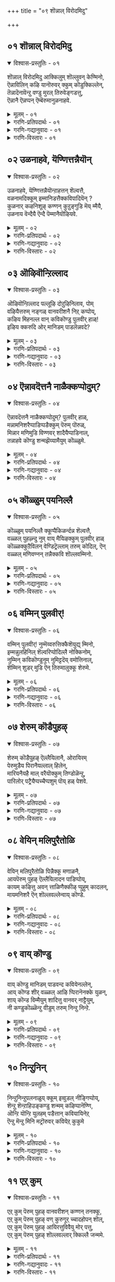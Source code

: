 +++
title = "०९ शॊन्नाल् विरोदमिदु"

+++


## ०१ शॊन्नाल् विरोदमिदु

<details open><summary>विश्वास-प्रस्तुतिः - ०१</summary>

शॊन्नाल् विरोदमिदु आक्किलुम् शॊल्लुवन् केण्मिनो,  
ऎन्नाविलिन् कऴि यानॊरुवर् क्कुम् कॊडुक्किल्लेन्,  
तॆन्नादॆनावॆन्ऱु वण्डु मुरल् तिरुवेङ्गडत्तु,   
ऎन्नानै ऎन्नप्पन् ऎम्बॆरुमानुळनाहवे.
</details>

<details><summary>मूलम् - ०१</summary>

शॊन्नाल् विरोदमिदु आक्किलुम् शॊल्लुवन् केण्मिनो,  
ऎन्नाविलिन् कऴि यानॊरुवर् क्कुम् कॊडुक्किल्लेन्,  
तॆन्नादॆनावॆन्ऱु वण्डु मुरल् तिरुवेङ्गडत्तु,   
ऎन्नानै ऎन्नप्पन् ऎम्बॆरुमानुळनाहवे.
</details>

<details><summary>गरणि-प्रतिपदार्थः - ०१</summary>

शॊन्नाल् = हेळुवुदरिन्द, विरोदम् = \(निम्म\) मनस्सिगॆ इष्टविल्लद्दु, इदु = ई नन्न मातुगळु, आहिलुम् = आगुवुदादरू, शॊल्लुवन् = हेळुत्तेनॆ, केण्मिनो = केळिरो, ऎन् नाविल् = नन्न नालगॆयल्लि, इन् = इनिदाद, कवि= कवितॆयन्नु, यान् = नानु, ऒरुवर् क्कूम् = बेरॆयारिगू, कॊडुक्किल्लेन् = कॊडुवुदिल्ल, तॆन्ना तॆना = तॆन्ना, तॆना, ऎन्ऱु = ऎन्दु, वण्डु = दुम्बिगळु, मुरल् = झेङ्करिसुव, तिरुवेङ्गडत्तु = तिरुवॆङ्कटगिरियल्लि, ऎन् आनै \+ ऎम्बॆरुमान् = सर्वेश्वरनु, उळन् आहवे = इद्दानॆम्ब कारणदिन्दले. 
</details>

<details><summary>गरणि-गद्यानुवादः - ०१</summary>

हेळुवुदरिन्द ई नन्न मातुगळु निमगॆ इष्टविल्लद्दादरू हेळुत्तेनॆ केळिरि. नन्न नालगॆयिन्द इनिदाद कवितॆयन्नु नानु बेरॆ यारॊब्बरिगू रचिसुवुदिल्ल. तॆन्ना तॆना ऎन्दु झेङ्करिसुव दुम्बिगळिरुव तिरुवॆङ्कटगिरियल्लि नन्न पतिये आद, नन्न स्वामियाद, सर्वेश्वरनु इद्दानॆम्ब कारणदिन्द. 
</details>

<details><summary>गरणि-विस्तारः - ०१</summary>

इल्लि, आळ्वाररु हुट्टिदागिनिन्दलू नडॆसुत्ता बन्द तम्म जीवनद रीतियन्नू अदर ध्येयवन्नू यथावत्तागि ऎल्लरिगू हेळुत्तिद्दारॆ. हुट्टिदागिनिन्दलू प्रपञ्चवन्नु नोडदन्तॆ मुच्चिदकण्णु मुच्चिदहागॆये भगवन्नामस्मरणॆ, भजनॆ, कीर्तनॆगळल्ले कालकळॆयुत्ता बॆळॆयुत्ता बन्दवरु अवरु. तिरुक्कूरुहूरिन देवालयद बळिय हुणसेमरद पॊट्टरॆयल्लिद्दु बॆळॆदु बन्दवरु. ई हिन्नलॆ ई पाशुरदल्लि प्रतिबिम्बितवागुत्तदॆ ऎन्नबहुदु. 

“शॊन्नाल् विरोदम्” – बहुमन्दिगॆ कॆलवु किविमातुगळु हिडिसुवुदिल्ल. आ मातुगळे अवरिगॆ बेडद्दु. भगवद्विषयवन्नु कुरितु हेळुवुदू केळुवुदू अन्थ ऒन्दु विषय. प्रापञ्चिक विषयगळल्लि मुळुगितेलुववरिगॆ भगवद्विषय ऎन्दिगू अप्रियवाद विषयवे. 

“आहिलुम् शॊल्लुवन् केण्मिन्” – जनसामान्यरे, निमगॆ नानु हेळुव ई विषय अहितवादद्दे आदरू, निम्म मुन्दिन हितवन्नु योचिसुत्ता अदन्नु निमगॆ हेळिबिडुत्तेनॆ केळिरि. नानु हेळुवुदन्नु केळबेकॆन्दु मनस्सु माडि. नीवु ऒन्दु वेळॆ बेडबेडवॆन्दरू नानु बिडदॆ नन्न कर्तव्यवन्नु माडिये माडुत्तेनॆ. 

“ऎन्नाविलिन् कवियारॊरुवर् क्कुम् कॊडुहिल्लेन्” – कविगॆ विषय, वस्तु बेकु. यारन्नादरू, याव वस्तुवन्नादरू विषयवन्नागि माडिकॊण्डुअदन्नु \(अवरन्नु\) कुरितु अदक्कॆ तक्कन्तॆ रचिसि हेळुवुदु अवर कवितॆ. लोकवन्नु मॆच्चिसुवुदक्कॆयादरू अवरु तम्मकवितॆयन्नु मीसलु माडि आनन्दिसुत्तारॆ. आदरॆ, भगवन्तनन्नु हॊरतु बेरॆ यारन्ने आगलि, याव प्रापञ्चिक विषयवन्ने आगलि, कॆलवरु कवित्ववागि बरॆयुवुदिल्ल. अवरे भगवन्तन दृढभक्तरु. 

“तॆन्नादॆन्नावॆन्ऱु मुरल् तिरुवेङ्गडत्तु....................ऎम्बॆरुमानुळनाहवे” – आगले हेळिदन्तॆ आळ्वाररु एकॆ हेळिदरु ऎम्बुदक्कॆ ई मातुगळु समाधान हेळुत्तवॆ. तावु हेळुवुदु भगवन्तनन्नु कुरितु मात्रवे. अदु अनेकरिगॆ बेडद्दु. प्रकृति रम्यवाद तिरुवॆङ्कटगिरिय शिखरदमेलॆ दिव्यसुन्दरनाद सर्वेश्वरनु नॆलसिरुवुदरिन्द, अवनन्नु कण्डु नलियुव भाग्य तमगॆ उण्टागिरुवुदरिन्द, अवनन्ने तम्मकवितावस्तुवन्नागि माडिकॊण्डु, अदन्ने हाडि हेळुत्तेनॆ. निमगॆ अदु अहितवॆन्दरू चॆन्तॆयिल्ल केळिरि. 

आळ्वाररु हेळुत्तारॆ- नानु हेळुव ई मातुगळु निम्मल्लि अनेकरिगॆ अप्रियवॆनिसबहुदु. आदरू नन्न मनस्सिनल्लिरुवुदन्नु हेळिये हेळुत्तेनॆ केळिरि. सुन्दरवाद तिरुवॆङ्कटगिरिय शिखरदल्लि दिव्यसुन्दरनाद नन्न स्वामियु नॆलसिरुवुदरिन्द, अवनन्नु कुरितु मात्रवे नानु नन्न कवितॆयन्नु रचिसि हाडलु इच्छिसुवुदु. बेरॆ यावुदू नन्न कवितॆगॆ वस्तुवागि बेड.
</details>

## ०२ उळनाहवे, यॆण्णित्तन्नैयॊन्

<details open><summary>विश्वास-प्रस्तुतिः - ०२</summary>

उळनाहवे, यॆण्णित्तन्नैयॊन्ऱाहत्तन् शॆल्वत्तै,  
वळनामदिक्कूम् इम्मानिडत्तैक्कविपादियॆन् ?  
कुळनार् कऴनिशूऴ् कण्णन् कुऱुङ्गुडि मॆय् म्मैयै,  
उळनाय वॆन्दैयै ऎन्दै पॆम्मानैयॊऴियवे.
</details>

<details><summary>मूलम् - ०२</summary>

उळनाहवे, यॆण्णित्तन्नैयॊन्ऱाहत्तन् शॆल्वत्तै,  
वळनामदिक्कूम् इम्मानिडत्तैक्कविपादियॆन् ?  
कुळनार् कऴनिशूऴ् कण्णन् कुऱुङ्गुडि मॆय् म्मैयै,  
उळनाय वॆन्दैयै ऎन्दै पॆम्मानैयॊऴियवे.
</details>

<details><summary>गरणि-प्रतिपदार्थः - ०२</summary>

उळन् आहवे = शाश्वतवागि \(स्थिरवागि\) इरुववनु ऎन्तले, ऎण्णि = भाविसि, तन्नै = तन्नन्नु, ऒन्ऱुआह = ऒन्दु वस्तुवागियू, तन् शॆल्वत्तै = तन्न रूप मुन्ताद ऎल्ला सम्पत्तन्नू, वळन् आ = समृद्धियागि, मदिक्कूम् = भाविसिरुव \(हर्षिसुव\), इमानिडत्तै= ई मानववर्गवन्नु, कविपादि ऎन् = कवितॆय मूलक हाडि एनु फल? कुळन् आर् = कॊळगळु तुम्बिरुव, कऴनि शूऴ् = गद्दॆगळिन्द सुत्तुवरिद, कण्णन् = आकर्षकवाद, कुऱुङ्गडि = तिरुक्कूरुङ्गुडियल्लि, मॆय् मॆय्ये= वास्तववागि शाश्वतवागि, उळन् आय = इरुववनाद, ऎन्दैयै = नन्न तन्दॆयन्नु, ऎन्दै पॆम्मानि = नन्न कुलदैववन्नु, ऒऴियवे = हॊरतागि. 
</details>

<details><summary>गरणि-गद्यानुवादः - ०२</summary>

कॊळगळु तुम्बिरुव, गद्दॆगळिन्द सुत्तुवरिदिरुव, आकर्षकवाद, तिरुक्कूरुङ्गुडियल्लि वास्तववागि मत्तु शाश्वतवागि इरुववनाद नन्नतन्दॆयन्नु, नन्न कुलदैववन्नु हॊरतागि, \(तानु\) स्थिरवागिरुववनु ऎन्दु भाविसि, तन्नन्नु ऒन्दु \(अमूल्य\) वस्तुववनागियू, तन्न रूप मुन्ताद ऎल्ला समृद्धियॆन्दु भाविसि हर्षिसुव ई मानववर्गवन्नु कवितॆय मूलक हॊगळि हाडि प्रयोजनवेनु? 
</details>

<details><summary>गरणि-विस्तारः - ०२</summary>

हिन्दिन पाशुरद विषयवन्ने इल्लियू मुन्दुवरिसलागुत्तदॆ. “नरस्तुति”यिन्द हितवे, ’परस्तुति’यिन्द हितवे? इदन्नु चॆन्नागि अरितुकॊण्डल्लदॆ, कवितॆयन्नु हाडि हॊगळुवुदरिन्द आ कविता शक्तिगॆ बरुव फलवादरू अल्पवे – ऎम्बुदु विषय. 

मानव क्षणिक, अशाश्वत. अवन जीवनवे अभद्र. अवन बाल्य, यौवनगळागलि, बल सौन्दर्यगळागि, नाना सम्पत्तुगळागलि, यावुदू स्थिरवागि निल्लतक्कवल्ल. जनन, मरण, मुप्पु, रोगगळिन्द अवनु तप्पुव हागॆये इल्ल. इन्थवनु तन्न बगॆगॆ तिळिदुकॊळ्ळुवुदादरूएनु? तानु सत्यवस्तु, शाश्वत, तन्न रूपादिसम्पत्तुगळॆल्लवन्नू तानु चिरकाल अनुभविसुत्तले इरबहुदु ऎन्दु. इदॆल्लवू भ्रान्ति. अवन अहङ्कार ममकारगळे इदक्कॆ कारण. 

भगवन्तनादरो अनादियागि, नित्यनू, शाश्वतनू, सत्यस्वरूपियू, आगिद्दानॆ. अवनु कारुण्यादि सकलसद्गुणसम्पूर्णनु. भूलोकवासिगळन्नु उद्धरिसुवुदक्कागिये अवनु भूलोकदल्लि नानापुण्यक्षेत्रगल्लि दिव्यसुन्दरनाद अर्चावतारियागि नॆलसिद्दानॆ. अवने नम्म तन्दॆ. अवने नम्म कुलदैव. 

दुरभिमानियाद अशाश्वतनाद मानवनन्नु स्तुतिसुवुदरिन्द बरुव फलवू अष्टे अल्ल, क्षणिक. अदक्कॆ बदलागि परम कारुणिकनाद सर्वेश्वरनन्नु सदा स्तुतिसुवुदरिन्द मनुष्यनु उज्जीवनगॊळ्ळुत्तानॆ. सद्भक्तनागुत्तानॆ. अमरनागुत्तानॆ. मत्तु, परमपदवासियागुत्तानॆ. 

आळ्वाररु हेळुत्तारॆ- सुन्दरवाद प्रकृतिय मडिलल्लि दिव्यसुन्दरनागि नॆलसि, शाश्वतवागि बॆळगुव सर्वेश्वरनन्नु हॊरतु, अनित्यनू, अहङ्कारियू, तन्नन्नु तानु शाश्वतनॆन्दु तप्पु तिळिदु नडॆयुव मानवनन्नु स्तुतिसुवुदरिन्द बरुव फलवेनु?
</details>

## ०३ ऒऴिवॊन्ऱिल्लाद

<details open><summary>विश्वास-प्रस्तुतिः - ०३</summary>

ऒऴिवॊन्ऱिल्लाद पल्लूऴि दोऱुऴिनिलाव, पोम्  
वऴियैत्तरुम् नङ्गळ् वानवरीशनै निऱ् कप्पोय्,  
कऴिय मिहनल्ल वान् कविकॊण्डु पुलवीर् हाळ्\!  
इऴिय क्करुदि ओर् मानिडम् पाडलॆन्नवदे?
</details>

<details><summary>मूलम् - ०३</summary>

ऒऴिवॊन्ऱिल्लाद पल्लूऴि दोऱुऴिनिलाव, पोम्  
वऴियैत्तरुम् नङ्गळ् वानवरीशनै निऱ् कप्पोय्,  
कऴिय मिहनल्ल वान् कविकॊण्डु पुलवीर् हाळ्\!  
इऴिय क्करुदि ओर् मानिडम् पाडलॆन्नवदे?
</details>

<details><summary>गरणि-प्रतिपदार्थः - ०३</summary>

ऒऴिवु ऒन्ऱु इल्लाद = स्वल्पवू कॊरतॆ इल्लद \(परिपूर्णवागि नाशरहितवाद\), पल् ऊऴि दोऱु = अनेक युगगळ कालवू, उऴि = ऎडॆयिल्लदन्तॆ \(निलुकडॆ इल्लदन्तॆ\), निलाव = दृढवागि अनुभविसतक्क, पोम् = नडॆयुव, वऴियै = मार्गवन्नु, तरुम् = उण्टुमाडुव, नङ्गळ् वानवर् ईशनै = नम्म देवतॆगळ \(परमपदवासिगळ\) ईशनन्नु, निऱ् क = \(अलक्षिसि\) बिट्टु, पोय् = होगि, कऴिय = अनुभवपूर्णवाद,मिहनल्ल = बलु श्रेष्ठवाद, वान् कविकॊण्डु = दिव्यकवितॆयन्नु \(रचिसुव\) नडॆसुव, पुलवीर् हाळ् = पण्डितरे, इऴिय = अधोगतियन्नु, करुदि = चिन्तिसुत्ता, ओर् = यावनो ऒब्ब. मानिडम् = मनुष्यनन्नु कुरितु, पाडल् = हाडुवुदरिन्द, ऎन् आवदे = एनु फलवुण्टागुवुदु? 
</details>

<details><summary>गरणि-गद्यानुवादः - ०३</summary>

याव कॊरतॆयू इल्लद, परिपूर्णवागि नाशरहितवाद, अनेक युगगळ कालवू, निलुकडॆ इल्लदन्तॆ, दृढवागि अनुभविसतक्क नडॆयुव मार्गवन्नुण्टुमाडुव नम्म देवतॆगळ \(परमपदवासिगळ\) ईशनन्नु अलक्षिसि, अनुभवपूर्णवाद \(कळित\) बलुश्रेष्ठवाद दिव्यकवितॆयन्नु हाडुव \(रचिसुव\) पण्डितरे, अधोगतियन्नु चिन्तिसुत्ता यारो ऒब्ब मानवनन्नु कुरितु हाडुवुदरिन्द बरुव फलवेनु? 
</details>

<details><summary>गरणि-विस्तारः - ०३</summary>

भगवन्तनन्नल्लदॆ यःकश्चित् मानवनन्नु ऎन्दिगू स्तुतिसबारदु. अदरिन्द बरुवुदु अधोगति मात्रवे ऎन्दु सदुपदेशवन्नु माडलागुत्तिदॆ. 

“ऒऴिवॊन् ऴिल्लाद..................नङ्गळ् वानवरीशनैनिऱ् क” – 

नाशवे इल्लद, अनेक युगगळ काल, तडॆबडॆयिल्लदन्तॆ, नित्यानन्दवन्नु तरुव मार्गवॆन्दरॆ, परमपदवासिगळ ऒडॆयनाद सर्वेश्वरनन्नु मुक्तकण्ठदिन्द हॊगळि हाडुत्ता जीवनवन्नु सागिसुवुदे, इदन्नु ऎन्दिगू अलक्षिसबारदु. 

“कऴिय मिहनल्ल वान् कविकॊण्डु पुलवीर् हाळ्” – अत्यन्त हितवू, हदवू, मधुरवू, अनुभवपूर्णवू आगिरुव अत्युत्तम कवित्ववन्नु रचिसुव पाण्डित्यवन्नु हेगॆ नियोजिसबेकु? परिपूर्णनू, अनन्त कल्याणगुणस्वभावगळन्नुळ्ळवनू, परमपदवासिगळ ऒडॆयनू आद सर्वेश्वरनन्नु कुरितु हॊगळि हाडुवुदक्कागिये अल्लवे? इदरिन्द शाश्वतवाद परमपदवासवू भगवत्कैङ्कर्यवू लभिसुवुदु. पण्डितरागि माडबेकादद्दे इदु. 

“इऴियक्करुदि ओर् मानिडम् पाडलॆन्नावदे” – यारो ऒब्बनराधामन \(अवनु ऎष्टे दॊड्डनॆनॆसिकॊण्डिद्दरू सह\) कीर्तियन्नु हॊगळि हाडुवुदरिन्द बरुव फलवादरू एनु गॊत्ते? अदु पण्डितराद निम्मन्नु अधोगतिगॆ ऎळॆदॊय्युवुदे विना बेरेनू काणॆ. 

आळ्वाररु हेळुत्तारॆ- पण्डितरे, सर्वेश्वरनाद भगवन्तन गुणगानमाडुवुदु निम्म पाण्डित्यद परिपक्वतॆगॆ, अनुभवक्कॆतक्क, अत्युत्तम फलवन्नुण्टुमाडुवुदु. अदु परमपदवासवन्नु भगवन्तन नित्यकैङ्कर्यवन्नू उण्टुमाडुवुदु. भगवन्तन सेवॆयन्नु अलक्षिसि, निम्म पाण्डित्यवन्नु नरस्तुतिगागि बळसिदिरादरॆ निमगॆ बरुवुदु अधोगति मात्रवे.
</details>

## ०४ ऎन्नावदॆत्तनै नाळैक्कप्पोदुम्?

<details open><summary>विश्वास-प्रस्तुतिः - ०४</summary>

ऎन्नावदॆत्तनै नाळैक्कप्पोदुम्? पुलवीर् हाळ्,  
मन्नामनिशरैप्पाडिप्पडैक्कुम् पॆरुम् पॊरुळ्,  
मिन्नार मणिमुडि विण्णवर् शादैयैप्पाडिनाल्,   
तन्नाहवे कॊण्डु शन्मझॆय्यामैयुम् कॊळ्ळुमे.
</details>

<details><summary>मूलम् - ०४</summary>

ऎन्नावदॆत्तनै नाळैक्कप्पोदुम्? पुलवीर् हाळ्,  
मन्नामनिशरैप्पाडिप्पडैक्कुम् पॆरुम् पॊरुळ्,  
मिन्नार मणिमुडि विण्णवर् शादैयैप्पाडिनाल्,   
तन्नाहवे कॊण्डु शन्मझॆय्यामैयुम् कॊळ्ळुमे.
</details>

<details><summary>गरणि-प्रतिपदार्थः - ०४</summary>

ऎन् आवदु = आगुवुदु एनु? ऎत्तनैवाळैक्कु = ऎष्टु दिनक्कॆ, पोदुम् = \(अदु\) साकागुवुदु? पुलवीर् हाळ् = पण्डितरे, मन्ना = अशाश्वतवाद \(अल्पायुषियाद\), मनिशरिअ = मनुष्यरन्नु, पाडि = \(हॊगळि\) हाडि, पडैक्कुम् = पडॆयतक्क, पॆरुम् पॊरुळ् = महदैश्वर्यवु, मिन् आर् = तेजःपूर्णवाद, मणिमुडि = रत्नकिरीटवन्नुळ्ळ, विण्णवर् तादैयै = परमपदवासिगळ तन्दॆ \(ऒडॆय\)यन्नु, कुरितु, पाडिनाल् = हाडुवुदरिन्द, तन् आहवे कॊण्डु = तनगागिये = शन्मम् = जन्मगळन्नु, शॆय्या मैयुम् = ऎत्तदन्तॆयू, कॊळ्ळुम् = वात्सल्यदिन्द स्वीकरिसुत्तानॆ. 
</details>

<details><summary>गरणि-गद्यानुवादः - ०४</summary>

पण्डितरे, अशाश्वतराद \(अल्पायुषिगळाद\) मनुष्यरन्नु हॊगळि हाडुवुदरिन्द पडॆयतक्क महदैश्वर्यवादरू यावुदु? अदु ऎष्टुकाल उळियुवुदु? तेजः पूर्णवाद रत्नकिरीटवन्नुवुळ्ळ परमपदवासिगळ तन्दॆयन्नु \(ऒडॆयनन्नु\) कुरितु हाडुवुदरिन्द, \(अवनु\) तनगागिये जन्मगळन्नॆत्तदन्तॆ वात्सल्यदिन्द स्वीकरिसुवनु. 
</details>

<details><summary>गरणि-विस्तारः - ०४</summary>

“तन्नाहवेकॊण्डु, शन्मम् शॆय्यामैयुम् कॊळ्ळुमे” – भगवन्तनु तन्न भक्तनल्लि परमवात्सल्यगॊण्डु, परमऔदार्यदिन्द, तन्न कैङ्कर्य माडलॆन्दे अवनन्नु तन्न बळिगॆ कर्सिकॊळ्ळुत्तानॆ. हागॆ माडुवुदरिन्द अवनिगॆ पुनर्जन्मविल्लदन्तॆ माडुत्तानॆ. ऎन्दरॆ, अवनिगॆ अमरत्ववू परमपदवासवू लभिसुवुदु. 

आळ्वाररु हेळुत्तारॆ- पण्डितरे, निम्म पाण्डित्यवन्नु व्यर्थगॊळिसबारदु. मनुष्यनु अशास्वत, अल्पायुषि, चिरञ्जीवियल्ल. अवनु बदुकिरुवष्टु अल्पकालदल्लिअवनु साधिसिकॊळ्ळबेकादद्दु तानु चिरकालवू शाश्वतानन्दवन्नु अनुभविसुवुदन्नु, निम्मन्तॆये अशाश्वतराद, साविगॆ ईडागुवन्थ मनुष्यरन्नु हॊगळि हाडुवुदरिन्द बरुव लाभवेनु? महदैश्वर्यवे? अदॆष्टुकाल अदु निमगॆ उपयोगवागुवुदु? निम्म हुट्टु-सावुगळन्नू, कर्मबन्धनवन्नू अदु कडिदुहाकबल्लदे? इदन्नु चॆन्नाघि अर्थमाडिकॊण्डु, निमगॆ बेकाद शाश्वत सुखानन्दगळिगू, भगवन्तन नित्यकैङ्कर्यक्कू नीवु भगवन्तनन्नु मात्रवे कीर्तिसि, अवनन्नु ऒलिसिकॊळ्लबेकु, तिळियिरि.
</details>

## ०५ कॊळ्ळुम् पयनिल्लै

<details open><summary>विश्वास-प्रस्तुतिः - ०५</summary>

कॊळ्ळुम् पयनिल्लै क्कूप्पैकिळर्न्दन्न शॆल्वत्तै,  
वळ्ळल् पुहऴ्न्दु नुम् वाय् मैयिऴक्कुम् पुलवीर् हाळ्  
कॊळ्ळक्कुऱैविलन् वेण्डिट्रॆल्लाम् तरुम् कोदिल्, ऎन्  
वळ्ळल् मणिवण्नन् तन्नैक्कवि शॊल्लवम्मिनो.
</details>

<details><summary>मूलम् - ०५</summary>

कॊळ्ळुम् पयनिल्लै क्कूप्पैकिळर्न्दन्न शॆल्वत्तै,  
वळ्ळल् पुहऴ्न्दु नुम् वाय् मैयिऴक्कुम् पुलवीर् हाळ्  
कॊळ्ळक्कुऱैविलन् वेण्डिट्रॆल्लाम् तरुम् कोदिल्, ऎन्  
वळ्ळल् मणिवण्नन् तन्नैक्कवि शॊल्लवम्मिनो.
</details>

<details><summary>गरणि-प्रतिपदार्थः - ०५</summary>

कॊळ्ळुम् = पडॆयुवन्थ, पयन् = फलवॆम्बुदे, इल्लै = इल्ल, कुप्पै = कसवन्नु, किळर्न्दु = कॆदकिद, अन्न = हागॆ, शॆल्वत्तै = सम्पत्तन्नु, वळ्ळल् = औदार्यवन्नु, पुहऴ्न्दु = हॊगळि,नुम् =निम्म, वाय् मै= सत्यवन्नु, इविक्कुम् = कुण्ठितगॊळिसुवुदु, पुलवीर् हाळ् = पण्डितरे, कॊळ्ळ = पडॆदुकॊळ्ललु, कुऱैवु = कॊरतॆयो, इलन् = इल्लदवनू, वेण्डिट्रु ल्लाम् = बेडिद्दॆल्लवन्नू, तरुम् = कॊडुववनू, कोदु इल् = याव कॊरतॆयू इल्लदवनू, ऎन्मळ्ळल् = नन्न परम उदारियू, मणिवण्ण तन्नै = मणिवण्ननू आदवनन्नु, कविशॊल्ल = कवितॆयन्नु \(रचिसि\) हाडलु वम्मनॊ = बन्निरि. 
</details>

<details><summary>गरणि-गद्यानुवादः - ०५</summary>

पडॆयुवन्थ फलवॆम्बुदे इल्ल. कसवन्नु कॆदकिद हागॆ सम्पत्तन्नु औदार्यवन्नू हॊगळि निम्म सत्यतॆयन्नु कुण्ठितगॊळिसुवुदु. पण्डितरे, पडॆदुकॊळ्ललु कॊरतॆये इल्लदवनू, बेडिद्दॆल्लवन्नू कॊडतक्कवनू, याव कॊरतॆयू इल्लावनू \(परिशुद्धनू\), नन्नपरमौदारियू, मणिवण्णनन्नु कुरितु कवितॆयन्नु हाडलु बन्निरि. 
</details>

<details><summary>गरणि-विस्तारः - ०५</summary>

“कुप्पै किळर्न्दन्न शॆल्वत्तै” – इदु सुन्दरवाद उपमान. हेळबेकाद विषय अङ्गैकन्नडियन्तॆ स्पष्टपडिसतक्कद्दु. ’नर’निगू ’पर’निगू औदार्यदल्लिरुव व्यत्यासवेनु? कसद राशिगॆ सरिसमान नरन औदार्य. अवनन्नु कुरितु हॊगळुवुदॆल्लवू कसदन्तॆ असत्यद कन्तॆये. एतक्कागि नम्म सत्यतॆयन्नु कळॆदुकॊळ्ळबेकु? अदरिन्द बरुव फलवेनु? अत्यल्पवे अदु सिक्किदरॆ, इल्लवादरॆ अदू इल्ल. इदु उपमानद ऒन्दु भाग. इन्नॊन्दु भाग भगवन्तन औदार्यद विषय. भगवन्तनु परम उदारि. अवनकॊडुगैगॆ सरिसाटिये इल्ल. अवनल्लि बेडिद्दु सिक्कुत्तदॆ. अवनन्नु याव मातिनिन्द हॊगळि हाडिदरू, अदॆल्लवू सत्यवे. 

आळ्वाररु हेळुत्तारॆ- पण्डितरे, कसद राशियल्लि रत्नवन्नु हुडुकिकॊण्डु होदरॆ, अदु फलिसुवुदे? मनुष्यनन्नु उदारिये, कुबेरने’ ऎन्दु मुन्तागि हॊगळुवुदरिन्द नीवु हेळुवुदॆल्लवू सत्यक्कॆ दूरवादद्दे अल्लवे? निमगॆ सुळ्ळु हेळिद दोषवुण्टागुवुदे निमगॆ दॊरॆयुवुदु अष्टॆ. आदरॆ, भगवन्तनु परम उदारि. अवन कॊडुगैगॆ सरिसाटिये इल्ल. अवनल्लि बेडिद्दु सिक्कुत्तदॆ. अवनन्नु याव मातिनिन्द हॊगळि हाडिदरू, अदॆल्लवू सत्यवे. 

आळ्वाररु हेळुत्तारॆ- पण्डितरे, कसद राशियल्लि रत्नवन्नु हुडुकिकॊण्डु होदरॆ, अदु फलिसुवुदे? मनुष्यनन्नु “उदारिये, कुबेरने” ऎन्दु मुन्तागि हॊगळुवुदरिन्द नीवु हेळुवुदॆल्लवू सत्यक्कॆ दूरवादद्दे अल्लवे? निमगॆ सुळ्ळु हेळि दोषवुण्टागुवुदे निमगॆ दॊरॆयुवुदु अष्टॆ. आदरॆ, भगवन्तनु परमउदारि, परिशुद्धनु. बेडिद्दन्नॆल्ल कॊडलु समर्थनु. एनन्नु बेकादरू अवनल्लि बेडि, पडॆदुकॊळ्ळबहुदु. अवनन्नु कुरितु हॊगळि हेळुवुदॆल्लवू सत्यवे. आद्दरिन्द, नरस्तुतिगागि निम्म पाण्डित्यवन्नु व्यर्थगॊळिसदन्तॆ, परमउदारियाद भगवन्तनन्ने मुक्तकण्ठदिन्द हॊगळिहाडिरि. मत्तु उत्तमवाद फलवन्नु पडॆदुकॊळ्ळिरि.
</details>

## ०६ वम्मिन् पुलवीर्\!

<details open><summary>विश्वास-प्रस्तुतिः - ०६</summary>

वम्मिन् पुलवीर्\! नुम्मॆय्वरुत्तिक्कैशॆयुद्य् म्मिनो,  
इम्मन्नुलहिनिल् शॆल्वरिप्पोदिल्लै नोक्किनोम्,  
नुम्मिन् कविकॊण्डुनुम् नुमिट्टदॆय् वमोत्तिनाल्,  
शॆम्मिन् शुडर् मुडि ऎन् तिरुमालुक्कू शेरुमे.
</details>

<details><summary>मूलम् - ०६</summary>

वम्मिन् पुलवीर्\! नुम्मॆय्वरुत्तिक्कैशॆयुद्य् म्मिनो,  
इम्मन्नुलहिनिल् शॆल्वरिप्पोदिल्लै नोक्किनोम्,  
नुम्मिन् कविकॊण्डुनुम् नुमिट्टदॆय् वमोत्तिनाल्,  
शॆम्मिन् शुडर् मुडि ऎन् तिरुमालुक्कू शेरुमे.
</details>

<details><summary>गरणि-प्रतिपदार्थः - ०६</summary>

वम्मिन् = बन्नि, पुलवीर् = पण्डितरे, नुम् = निम्म, मॆय् = देहवन्नु, वरुत्ति = दण्डिसि, कैशॆय्दु = कर्ममाडि, उय् म्मिनो = उज्जीवनगॊळ्ळिरि, इ = ई, मन् = हिरिमॆयुळ्ळ \(नित्यवाद\), उलहिनिल् = लोकदल्लि, शॆल्पर् = श्रीमन्तरु, इप्पोदु = ईग, इल्लै = इल्ल, नोक्किनोम् = परिशीलिसिद्देवॆ. नुम् = निम्म, इन् = इनिदाद, कविकॊण्डु = कवित्वद मूलक, नुम् = निम्म, इट्टादॆय् वम् = इष्टदैववन्नु, एत्तिनाल् = स्तुतिसिदरॆ, शॆम् = सौन्दर्यवे, मिन् = हॊळॆयुत्तिरुव, शुडर् मुडि = प्रभापूर्णवाद किरीटद, ऎन् तिरुमालुक्कु = नन्न सर्वेश्वरनिगॆ \(नन्न लक्ष्मीपतिगॆ\), शेरुमे = सेरुत्तदॆयल्ल\! 
</details>

<details><summary>गरणि-गद्यानुवादः - ०६</summary>

पण्डितरे बन्नि. निम्म देहवन्नु दण्डिसि उज्जीवनगॊळ्ळिरि. हिरिमॆयुळ्ळ ई लोकदल्लि श्रीमन्तरॆम्बवरु ईग इल्लवॆम्बुदन्नु नावु परिशीलिसिद्देवॆ. निम्म इनिदाद कवित्वद मूलक निम्म इष्टदैववन्नु भजिसिदरॆ, सौन्दर्यवे मूर्तिवत्तागि बॆळगुत्तिरुव प्रभापूर्णवाद किरीटद नन्न लक्ष्मीपतिगे सेरुत्तदॆयल्ल\! 
</details>

<details><summary>गरणि-विस्तारः - ०६</summary>

“नुम् मैवरुत्ति कैशॆय्दु उय् म्मिनो” – पण्डितरिगॆ इदु आळ्वारर हितवचन. भूलोकदल्लि वासिसुव श्रीमन्तरन्नु आश्रयिसि, तम्म पाण्डित्यवन्नु बळसिकॊण्डु अवरन्नुसुळ्ळुसुळ्ळागि हॊगळि, अवरु हॊट्टॆ हॊरॆयुवुदन्नु बिडबेकु. हीगॆ अवरु माडुवुदादरू एकॆ? देवरु शक्तियन्नू बुद्धियन्नू अङ्गाङ्गगळन्नू कॊट्टिल्लवे? अवुगळन्नु बळसि, स्वतः दुडिदु तम्म जीवनवन्नु सागिसबहुदल्ल. 

“इ मन् उलहिनिल् शॆल्वर् इप्पोदु इल्लै, नोक्किनोम्” – ई जगत्तु ऒन्दु विधदल्लि नित्यवादद्दे. सृष्टिलयगळ प्रवाहदल्लि सिक्किबिद्दिद्दरू सह, अदु सुळ्ळल्ल भ्रान्तियल्ल. ई जगत्तिनल्लि सकलसद्गुणसम्पन्नराद महनीयरु अति विरळ. ऎष्टु बगॆयल्लि परिशीलिसिदरू सह ई सत्यांशवन्नु अल्लगळॆयलु साध्यविल्ल. कॆलवरु अल्पमात्र श्रीमन्तरु. अवरन्नु बायितुम्ब हॊगळुवुदरिन्द लभिसुवुदादरू एनु? यारिन्द नमगॆ निजवागि उज्जीवन दॊरॆयुवुदो, यारु नम्मन्नु निजवागियू उज्जीवनगॊळिसबल्लनो, आ सर्वेश्वरनन्ने सदा हॊगळि हाडुत्तिरबेकु. 

“मम्मिन् कविकॊण्डु नुम्मिट्टादॆय् वमेत्तिनाल्....................शेरुमे” – आळ्वारर मत्तॊन्दु हितवचन इदु. ऒब्बॊब्बनिगू तन्न मनस्सिगॆ हितवाद दैववन्नु आरिसिकॊण्डु, भक्ति माडतक्क स्वातन्त्र्यविदॆ. अदक्कॆ अनुगुणवागि ऒब्बॊब्बनू तन्न इष्टदैववन्नु ऒम्मनदिन्द आराधिसि ऒलिसिकॊळ्ळलु यत्निसबेकु. इदु कर्तव्य. तन्न इष्टदैववन्नु ऎडॆबिडदन्तॆ भजिसि पूजिसुवुदरिन्दले, सर्वेश्वरनाद भगवन्तनन्नु आ मूलक ऒलिसिकॊळ्ळबहुदु. याव देवर हॆसरिनल्लि पूजॆ सल्लिसिदरू अदु ऒब्बने आद सर्वेश्वरनिगॆ सेरुत्तदॆ.

आळ्वाररु हेळुत्तारॆ- पण्डितरे, नीवु निम्म कविता सामर्थ्यवन्नु भूलोकदल्लि बाळुव अल्पमात्र श्रीमन्तरन्नु हॊगळलु व्यर्थवागिसबेडिरि. निम्म हॊगळिकॆगॆ तक्कवरु यारादरू अन्थवरु इद्दारॆये नीवे परिशीलिसि नोडि. अन्थ अल्परन्नु हॊगळि हॊट्टॆ हॊरॆयुवुदर बदलागि नीवु निम्म इष्टदैववन्नु मनसार हॊगळि – बिडदॆ भजिसिरि. निम्म ई हॊगळिकॆयॆल्लवू सकलसम्पत्प्रदनाद सर्वेश्वरनिगे तप्पदॆ सेरुत्तदॆ.
</details>

## ०७ शेरुम् कॊडैपुहऴ्

<details open><summary>विश्वास-प्रस्तुतिः - ०७</summary>

शेरुम् कॊडैपुहऴ् ऎल्लैयिलानै, ओरायिरम्  
पेरुमुडैय पिरानैयल्लाल् हिलेन्,   
मारियनैयहै माल् वरैयॊक्कुम् तिण्डोळॆन्ऱु,  
पारिलोर् पट्रैयैप्पच्चैप्पशुम् पॊय् हळ् पेशवे.
</details>

<details><summary>मूलम् - ०७</summary>

शेरुम् कॊडैपुहऴ् ऎल्लैयिलानै, ओरायिरम्  
पेरुमुडैय पिरानैयल्लाल् हिलेन्,   
मारियनैयहै माल् वरैयॊक्कुम् तिण्डोळॆन्ऱु,  
पारिलोर् पट्रैयैप्पच्चैप्पशुम् पॊय् हळ् पेशवे.
</details>

<details><summary>गरणि-प्रतिपदार्थः - ०७</summary>

शेरुम् = तनगॆ सेरिरतक्क, कॊडै पुहऴ् = औदार्यदिन्द बन्द कीर्तिय, ऎल्लैइलानै = ऎल्लॆ इल्लदवनन्नु, ओर् आयिरम् = ऒन्दु साविर, पेरुम् = हॆसरुगळन्नू, उडैय = उळ्ळ, पिरानै अल्लाल् = स्वामियन्नु हॊरतागि, मट्रु = बेरॆ, यान् = नानु, किल्लेन् = शक्तनागिल्ल, मारि अनैयकै = कार्मुगिल हागॆऔदार्यद कै, माल् वरै ऒक्कुम् = बलुदॊड्ड पर्वतदन्थ, तिण् तोळ् ऎन्ऱु = बलवाद तोळु ऎन्दु, पारिल् = भूमण्डलदल्लि, ओर् पट्रैयै = बेरॊन्दु आश्रयवन्नु, पच्चै पशुम् पॊय् हळ् पेशवे = अच्चसुळ्ळिन कन्तॆयन्नु हेळुवुदक्कागि. 
</details>

<details><summary>गरणि-गद्यानुवादः - ०७</summary>

तनगॆ सेरिरतक्क औदार्यदिन्द बन्द कीर्तिगॆ ऎल्लॆ इल्लदवनन्नु, ऒन्दु साविर नामगळन्नुळ्ळ स्वामियन्नु हॊरतागि, “कार्मुगिल हागॆ औदार्यद कै’ ’बलु दॊड्ड पर्वतदन्थ बलवाद तोळु’ ऎन्दु भूमण्डलदल्लि अच्चसुळ्ळिन कन्तॆयन्नु हेळुवुदक्कागि बेरॆ यावॊन्दु आश्रयवन्नू पडॆदिल्ल. 
</details>

<details><summary>गरणि-विस्तारः - ०७</summary>

इदुवरॆगॆ आळ्वाररु तम्म जॊतॆयल्लि बाळुव पण्डितरल्लि मरुक तोरिसुत्ता, अवरिगॆ हितवन्नु बोधिसिदरष्टॆ. ईग, तावे ई विषयदल्लि हेगॆ नडॆदुकॊळ्ळुत्तिद्दारॆम्बुदन्नू, तम्म पाण्डित्यवन्नु परोपदेशक्कागि मात्रवे उपयोगिसुत्तिल्लवॆन्दू हेळिकॊळ्ळुत्तिद्दारॆ. 

“शेरुम् कॊडैपुहऴ् ऎल्लै इलानै” – ’उदारि’ ऎम्ब मातु\(गुण\) भगवन्तनॊब्बनिगॆ मात्रवे सेरिद्दु. अवन औदार्यक्कॆ मितिये इल्ल. 

“ओरायिरम् पेरुम् उडैय पिरान्” – भगवन्तनिगॆ हॆसरु ऒन्दे, ऎरडे\! अवन अनन्तगुणगळिगॆ तक्क हागॆ अनन्तनामगळिवॆ. ’ऒन्दु साविर’ हॆसरुगळु ऎम्बुदु औपचारिकवादद्दु मात्रवे. 

“मारियनैयकै”, “माल् वरैयॊक्कुम् तिण्डोळ्” – भूलोकदल्लि बाळुव श्रीमन्तरन्नु कुरितु ’निन्न कैगळु कार्मुगिलन्तॆ औदार्यगॊण्डवु”, “निन्न तोळुगळु बलुदॊड्ड बॆट्टद हागॆ समर्थवादवु” – ऎन्दु मुन्तागि इल्लद्दु सल्लद्दन्नॆल्ला कूडिसि हॊगळुव रीति ऎम्बुदक्कॆ इवु ऎरडु निदर्शनगळु. 

आळ्वाररु हेळुत्तारॆ- ’औदार्य’ ऎम्ब गुण भगवन्तनॊब्बनिगॆ मात्रवे सेरिद्दु. अवन औदार्यक्कॆ मितिये इल्ल. अवन अनन्त कल्याणगुणगळिगॆ तक्कन्तॆ अवनिगॆ अनन्तनामगळु. इन्थ सर्वेश्वरनन्नु उळिदु नानु भूलोकद बेरॆ यारन्नू आश्रयिसुवुदिल्ल. सुळ्ळिन सुरिमळॆयन्नु कूडिसिअवनन्नु हॊगळुवुदू इल्ल. 

यावुदन्नु तावु इतररिगॆ बोधिसबयसुत्तारो, अदन्नु तावे नडॆसि, इतररिगॆ मेल्पङ्कित्यागुवुदु महनीयर स्वभाव. आळ्वाररु इदन्ने इल्लि तोरिसिरुवुदु.
</details>

## ०८ वेयिन् मलिपुरैतोळि

<details open><summary>विश्वास-प्रस्तुतिः - ०८</summary>

वेयिन् मलिपुरैतोळि पिन्नैक्कू मणाळनै,  
आयपॆरुम् पुहऴ् ऎल्लैयिलादन पाडिप्पोय्,  
कायम् कऴित्तु अवन् त्ताळिणैक्कीऴ् प्पुहुम् कादलन्,  
मायमनिशरै ऎन् शॊल्लवल्लेन्वाय् कॊण्डे.
</details>

<details><summary>मूलम् - ०८</summary>

वेयिन् मलिपुरैतोळि पिन्नैक्कू मणाळनै,  
आयपॆरुम् पुहऴ् ऎल्लैयिलादन पाडिप्पोय्,  
कायम् कऴित्तु अवन् त्ताळिणैक्कीऴ् प्पुहुम् कादलन्,  
मायमनिशरै ऎन् शॊल्लवल्लेन्वाय् कॊण्डे.
</details>

<details><summary>गरणि-प्रतिपदार्थः - ०८</summary>

वेयिन् मलिपुरै तोळि = बिदिरिगिन्तलू सुन्दरवू दीर्घवू आगिरुव तोळुगळुळ्ळवळाद, नप्पिन्नैक्कू = नप्पिन्नैदेविगॆ, मणाळनै = गण्डनन्नु, आय = परिशीलिसि आरिसि, कण्डुकॊळ्ळतक्क, पॆरुम् पुहऴ् = विशेषवाद कीर्तिगॆ, ऎल्लै इलादन = ऎल्लॆये इल्लदवनन्नु पाडि = कीर्तिसुत्ता, पोय् = कालयापनॆ माडि, कायम् = देहवन्नु, कऴित्तु = कळॆदु, अवन् = अवन, ताळ् इणैक्कीऴ् = तिरुवडिगळ बळियल्लि, पुहुम् = सॆरबेकॆम्ब, कादलन् = आशॆयुळ्ळवनाद नानु, मायमनिशरै = अनित्यवाद मनुष्यरन्नु कुरितु, ऎन् शॊल्लवल्लेन् = एनन्नु हेळबल्लॆनु, वाय् कॊण्डॆ = नन्न मातन्नु बळसिकॊण्डु. 
</details>

<details><summary>गरणि-गद्यानुवादः - ०८</summary>

बिदिरिगिन्तलू सुन्दरवू दीर्घवू आगिरुव तोळुगळ नप्पिन्नै देविय गण्डनन्नु, आरिसिकण्डुकॊळ्ळतक्क असदृशवाद कीर्तिगॆ ऎल्लॆये इल्लदवनन्नु कीर्तिसुत्ता, कालवन्नु \(आयुस्सन्नु\) कळॆदु, देहवन्नुळिदु, अवन तिरुवडिगळ बळियल्लि सेरबेकॆम्ब आशॆयुळ्ळवनाद नानु नन्न मातन्नु बळसिकॊण्डु अनित्यराद मनुष्यरन्नु कुरितु एनु हेळबल्लॆ? 
</details>

<details><summary>गरणि-विस्तारः - ०८</summary>

“नप्पिन्नै मणाळन्” – भगवन्तन श्रीकृष्णावतारदल्लि नडॆसिद साहसवाद कॊब्बिसि बॆळॆसिद्द एळु गूळिगळन्नू ऒब्बने ऎदुरिसि, अवुगळन्नु पळगिसि कट्टिहाकि, नप्पिन्नैदेवियन्नु मदुवॆयादद्दु. 

आळ्वाररु हेळुत्तारॆ- कोमलॆयू सुन्दरियू आद नप्पिन्नैदेविय पतियन्नु, साटियिल्लद अनन्तगुण स्वभावगळुळ्ळवनन्नु ऎडॆबिडदन्तॆ हॊगळि हाडुत्ता नन्न जीवनवन्नु सागिसुत्तेनॆ. कडॆगॆ ई देहवन्नु तॊरॆदु आ स्वामिय तिरुवडिगळ बळियल्लिरबेकॆम्ब आशॆयन्नु हॊत्तिद्देनॆ. आद्दरिन्द, नश्वरवाद मानवरन्नु कुरितु नानेकॆ व्यर्थवागि हॊगळलि?
</details>

## ०९ वाय् कॊण्डु

<details open><summary>विश्वास-प्रस्तुतिः - ०९</summary>

वाय् कॊण्डु मानिडम् पाडवन्द कवियेनल्लेन्,  
आय् कॊण्ड शीर् वळ्ळल् आऴि प्पिरानॆनक्के युळन्,  
शाय् कॊन्ड विम्मैयुम् शादित्तु वानवर् नाट्टैयुम्,  
नी कण्डुकॊळ्ळॆन्ऱु वीडुम् तरुम् निन्ऱु निन्ऱे.
</details>

<details><summary>मूलम् - ०९</summary>

वाय् कॊण्डु मानिडम् पाडवन्द कवियेनल्लेन्,  
आय् कॊण्ड शीर् वळ्ळल् आऴि प्पिरानॆनक्के युळन्,  
शाय् कॊन्ड विम्मैयुम् शादित्तु वानवर् नाट्टैयुम्,  
नी कण्डुकॊळ्ळॆन्ऱु वीडुम् तरुम् निन्ऱु निन्ऱे.
</details>

<details><summary>गरणि-प्रतिपदार्थः - ०९</summary>

वाय् कॊण्डु = मातिन मूलक, मानिडम् = मनुष्यरन्नु, पाड = स्तुतिमाडलु, वन्द = ई लोकदल्लि हुट्टिद, कवियेन् = कवियादवनु, अल्लेन् = \(नानु\) अल्ल, आय् = वेद वेदाङ्गगळल्लि आय्दु विमर्शिसलाद, शीर् = सद्गुणसम्पत्तू, वळ्ळल् = औदार्यवू, उळ्ळ, आऴि पिरान् = चक्रायुधद स्वामियु, ऎनक्के उळन् = नन्न भागक्के \(ननगागिये\) इद्दानॆ, शाय् कॊण्ड = सुन्दरवाद, इम्मैयुम् = इहलोकद अनुभववन्नू, शादित्तु = साधिसिकॊण्डु, वानवर् नाट्टैयुम् = नित्यसूरिगळ राज्यवन्नू \(परमपदानुभववन्नू\) नीकण्डुकेळ् ऎन्ऱु = नीनु अनुभविसि आनन्दिसु ऎन्दु, वीडुम् = बिडुगडॆयन्नू \(मोक्षसुखवन्नू\), तरुम् = ऒदगिसुत्तारॆ, निन्ऱुनिन्ऱे = इल्लि वासिसुत्तिरुवागले. 
</details>

<details><summary>गरणि-गद्यानुवादः - ०९</summary>

मातिन मूलक मनुष्यरन्नु स्तुतिसुवुदक्कागि हुट्टि बन्द कवि नानल्ल. वेदवेदाङ्गगळल्लि आय्दु विमर्शिसलाद सद्गुणसम्पत्तन्नू, औदार्यवन्नू उळ्ळ चक्रायुधधारियाद स्वामि ननगागिये इद्दानॆ. सुन्दरवाद इहलोकद अनुभववन्नू, साधिसिकॊण्डु नित्यसूरिगळ राज्यवाद परमपदानुभववन्नू नीनु कण्डुको ऎन्दु, इल्लि वासिसुत्तिरुवागले मोक्षसुखवन्नू ननगॆ ऒदगिसुत्तानॆ. 
</details>

<details><summary>गरणि-विस्तारः - ०९</summary>

“आय् कॊण्ड शीर् वळ्ळल् आऴिप्पिरान् ऎनक्के उळन्” – चक्रायुधधारियाद नन्न स्वामियु ननगागिये इहलोकदल्लि सुन्दरवाद क्षेत्रगळल्लि, सकलसद्गुणपूर्णनागि, औदार्यद गणियागि नॆलसिद्दानॆ. अवनु ननगॆ ऒदगिसिरुव वाक् सामर्थ्यवन्नु हुलुमानवरन्नु हॊगळि हाडुवुदक्कल्ल, अपारवाद सद्गुणसम्पत्तन्नू, मितियिल्लद औदार्यवन्नू उळ्ळ आ स्वामिय गुणगानमाडि नलियलॆन्दे ननगॆ वाक् सामर्थ्यवन्नु कॊट्टिद्दानॆ. 

“शाय् कॊण्ड विम्मैयुम् शादित्तु वानवर् नाट्टैयुम् नी कण्डुको...........” – सुन्दरवाद इहजीवनवन्नु अनुभविसुवुदु ऎन्दरॆ सांसारिक चक्रदल्लि बिद्दु तॊळलुवुदल्ल. नम्मन्नु आ बन्धनदिन्द बिडुगडॆ माडुवुदक्कागिये भगवन्तनु अपार सद्गुणगळ गणियागि, इहलोकदल्लि नानासुन्दर क्षेत्रगळल्लि अर्चावतारियागि नॆलसिद्दानॆ. नमगॆ कॊट्टिरुव वाक् सामर्थ्यवन्नुबळसिकॊण्डु, भगवन्तनन्नु कण्डु गुणगान माडुत्ता, बिडुगडॆय मार्गवन्नू आ मूलकवे साधिसिकॊळ्ळुवुदक्कागिये. 

आळ्वाररु हेळुत्तारॆ- भगवन्तनु ननगॆ इहलोकदल्लि जन्मवित्तद्दू, मातिन सामर्थ्यवन्नु कॊट्टद्दू ऒन्दु घनवाद उद्देशदिन्दले. अवुगळन्नु बळसिकॊण्डु क्षुद्रमानवरन्नु गुणगान माडुवुदक्कल्ल, इहलोकदल्लि कण्डुबरुव प्रकृतिरम्यवाद अनेक पवित्रस्थळगळिवॆ. अल्लि भगवन्तनु अर्चावतारियागि नॆलसिद्दानॆ. अल्लिगॆ होगि, स्वामियन्नु सन्दर्शिसि, अवन दिव्यकल्याणगुणगळन्नु बायितुम्ब हॊगळि आनन्दिसबेकॆम्बुदक्कागिये. इल्लि नानु बदुकिरुवागले, ऎडॆबिडदॆ भगवन्नाम स्मरणॆमाडुत्ता, अवन गुणगान माडुत्ता, इहानुभाववन्नु पडॆदुकॊळ्ळुवुदक्कू, नानु गतिसिद बळिक परमपदवन्नु पडॆदुकॊळ्ळुवुदक्कू, मॊक्ष साम्राज्यवन्नु साधिसिकॊण्डु आनन्दिसुवुदक्कू ननगॆ वाक् सामर्थ्यवन्नु ननगॆ भगवन्तनु दयॆ नीडिद्दानॆ.
</details>

## १० निन्ऱुनिन्

<details open><summary>विश्वास-प्रस्तुतिः - १०</summary>

निन्ऱुनिन्ऱुपलनाळुय् क्कूम् इव्वुडल् नीङ्गिप्पोय्,  
शॆन्ऱु शॆन्ऱाहिउङ्कण्डु शन्मम् कऴिप्पानॆण्णि,  
ऒन्ऱि यॊन्ऱि युलहम् पडैत्तान् कवियायिनेऱ्  
ऎन्ऱु मॆन्ऱु मिनि मट्रॊरुवर् कवियेऱ् कुकुमे
</details>

<details><summary>मूलम् - १०</summary>

निन्ऱुनिन्ऱुपलनाळुय् क्कूम् इव्वुडल् नीङ्गिप्पोय्,  
शॆन्ऱु शॆन्ऱाहिउङ्कण्डु शन्मम् कऴिप्पानॆण्णि,  
ऒन्ऱि यॊन्ऱि युलहम् पडैत्तान् कवियायिनेऱ्  
ऎन्ऱु मॆन्ऱु मिनि मट्रॊरुवर् कवियेऱ् कुकुमे
</details>

<details><summary>गरणि-प्रतिपदार्थः - १०</summary>

निन्ऱु निन्ऱु = हीगॆये इरुत्ता, पलनाळ् = अनेक काल, उय् क्कुम् = जीविसुव, इवुडल् = ई देहवन्नु, नीङ्गि पोय् = बिट्टु \(नीगि\) होगि, शॆन्ऱु शॆन्ऱु आहिलुम् = हलवारु जन्मगळन्नु आदरू, कण्डु = अनुभविसि, शन्मम् कऴिप्पान् = जन्मगळन्नु कळॆयुवुदागि, ऎण्णि = भाविसि, ऒन्ऱि ऒन्ऱि = मत्तॆ मत्तॆ \(भगवन्तनल्लि मनस्सन्नु कूडिसलु\), उलहम् पडैत्तान् = लोकगळन्नु सृष्टिसिदवन, कवियायिनेऱ् कु = कवियाद ननगॆ, ऎन्ऱुम् ऎन्ऱुम् = ऎन्दॆन्दिगू, इनि = इन्नु, मट्रॊरुवर् = बेरॊब्बर, कविएऱ् कुमे = कवियागुवुदु सरिये? 
</details>

<details><summary>गरणि-गद्यानुवादः - १०</summary>

हीगॆये इरुत्ता, अनेक काल जीविसुव ई देहवन्नु नीगि होगि, हलवारु जन्मगळन्नादरू अनुभविसि, जन्मगळन्नु कळॆयुवुदागि भाविसि, मत्तॆमत्तॆ लोकगळन्नु सृष्टिसिदवन कवियाद ननगॆ ऎन्दॆन्दिगू बेरॊब्बर कवियागुवुदु तक्कद्दे? 
</details>

<details><summary>गरणि-विस्तारः - १०</summary>

आळ्वाररु हेळुत्तारॆ- ऒन्दु जन्मदल्लि भगवन्तनन्नु हॊगळि हाडतक्क कवि ऎनिसिकॊण्ड नानु, आ बळिक ऎष्टे जन्मगळन्नॆत्तिदरू सह, नन्न आ हिन्दिन जन्मद संस्कारद रीतियल्लिये प्रतिजन्मदल्लू भगवन्तनन्नु कीर्तिसुव कविये आगुत्तेनॆ. अदन्नु तॊरॆदु बेरॊब्बर कवियागुवुदिल्ल. नानु हागॆ जाडन्नु बदलायिसुउदु नन्न श्रेयस्सिगॆ तक्कद्दू अल्ल.
</details>

## ११ एऱ् कुम्

<details open><summary>विश्वास-प्रस्तुतिः - ११</summary>

एऱ् कुम् पॆरुम् पुहऴ् वानवरीशन् कण्णन् तनक्कू,  
एऱ् कुम् पॆरुम् पुहऴ् वण् कुरुगूर् च्चादहोपन् शॊल्,  
एऱ् कुम् पॆरुम् पुहऴ् आयिरत्तुविवैयु मोर् पत्तु,  
एऱ् कुम् पॆरुम् पुहऴ् शॊल्लवल्लार् क्किल्लै जन्ममे.
</details>

<details><summary>मूलम् - ११</summary>

एऱ् कुम् पॆरुम् पुहऴ् वानवरीशन् कण्णन् तनक्कू,  
एऱ् कुम् पॆरुम् पुहऴ् वण् कुरुगूर् च्चादहोपन् शॊल्,  
एऱ् कुम् पॆरुम् पुहऴ् आयिरत्तुविवैयु मोर् पत्तु,  
एऱ् कुम् पॆरुम् पुहऴ् शॊल्लवल्लार् क्किल्लै जन्ममे.
</details>

<details><summary>गरणि-प्रतिपदार्थः - ११</summary>

एऱ् कुम् = तनगॆ ऒप्पुवन्थ, पॆरुम् पुहऴ् = अपारकीर्तियन्नुळ्ळ, वानवर् ईशन् = नित्यसूरिगळ ऒडॆयनाद, कण्णन् तनक्कु = अत्याकर्षकनाद स्वामियन्नु कुरितु, एऱ् कुम् अदक्कॆ तक्कद्दाद, पॆरुम् पुहऴ् = अतिशयवाद कीर्तियन्नुळ्ळ, वण्कुरुगूर् = सुन्दरवाद तिरुक्कूरुहूरिन, शडहोपन् शॊल् = शठगोपन \(नम्माळ्वारर\) मातुगळाद, एऱ् कुम् = ऒप्पुवन्थ, पॆरुम् पुहऴ् = अद्भुतकीर्तिय, आयिरत्तु = ऒन्दु साविरदल्लि, इवैयुम् ओर् पत्तु = साटियिल्लद ई हत्तर, एऱ् कुम् = ऒप्पुवन्थ, पॆरुम् पुहऴ = उन्नत कीर्तियन्नु, शॊल्लवल्लार् क्कू = हेळि हाडतक्कवरिगॆ, इल्लै जन्ममे = मरुजन्मवे इल्ल. 
</details>

<details><summary>गरणि-गद्यानुवादः - ११</summary>

तनगॆ ऒप्पुवन्थ अपारकीर्तियन्नुळ्ळ नित्यसूरिगळ ऒडॆयनाद अत्याकर्षकनाद स्वामियन्नु कुरितु, अदक्कॆ तक्क हागॆ अतिशयवाद कीर्तियन्नुळ्ळ सुन्दरवाद तिरुक्कूरुहूरिन शठगोपनु \(नम्माळ्वाररु\) हेळिद ऒप्पुवन्थ अद्भुत कीर्तिय ऒन्दु साविरदल्लि साटियिल्लद ई हत्तर ऒप्पुवन्थ उन्नतकीर्तियन्नु हेळि हाडतक्कवरिगॆ मरुजन्मवे इल्ल.
</details>

<details><summary>गरणि-विस्तारः - ११</summary>

भगवत्कृपॆयिन्द नमगॆ ऒदगि बन्द कविता सामर्थ्यवन्नु नावु भूमियमेलॆ बाळुव अल्पमानवरन्नु कुरितु इल्लद सल्लद सुळ्ळुगळन्नु बॆरसि हाडबारदु. इन्थ हॊगळिकॆ निरर्थक. सकलकल्याणगुण सम्पन्ननू, औदार्य परिपूर्णनू आद सर्वेश्वरनन्नु कीर्तिसि हाडुवुदक्कॆ ई सामर्थ्यवन्नु उपयोगिसबेकु. अवन शाश्वतवाद मत्तु सत्यपूर्णवाद गुणगान माडुत्त जन्मवन्नु कळॆयबेकु. ऎष्टे जन्मगळन्नु इहलोकदल्लि कळॆदरू सह, भगवद्गुण कीर्तनॆयन्नु बिट्टुकॊडबारदु. भगवन्तन उत्तमवाद कीर्तिगॆ तक्क हागॆ, शठगोपनु \(नम्माळ्वाररु\) अष्टे चॆन्नागि ऒप्पतक्क ऒन्दु साविर पाशुरगळल्लि भगवन्तनन्नु कॊण्डाडिद्दानॆ. अवुगळ पैकि ई हत्तु पाशुरगळु साटियिल्लदवु. इवुगळन्नु चॆन्नागि अरितुकॊण्डु, अनुभावपूर्णवागि हाडतक्कवरिगॆ ई जन्मवे कडॆयदागुवुदु. मत्तु मरुजन्मविल्लदन्थ परमपद वासवू नित्यानन्द सुखवू लभिसुवुदु. हीगिदॆ ई तिरुवाय् मॊऴिय फलश्रुति\!
</details>
